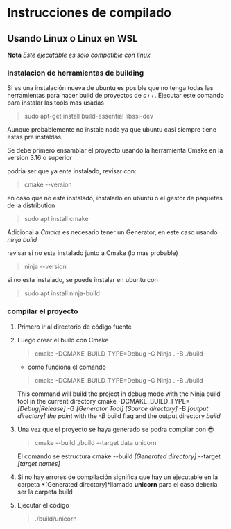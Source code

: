 # Instrucciones de compilado

## Usando Linux o Linux en WSL

__Nota__ _Este ejecutable es solo compatible con linux_

### Instalacion de herramientas de building

Si es una instalación nueva de ubuntu es posible que no tenga todas las herramientas para
hacer build de proyectos de *c++*. Ejecutar este comando para instalar las tools mas usadas
>sudo apt-get install build-essential libssl-dev

Aunque probablemente no instale nada ya que ubuntu casi siempre tiene estas pre instaldas.

Se debe primero ensamblar el proyecto usando la herramienta Cmake en la version 3.16 o superior

podria ser que ya ente instalado, revisar con:
>cmake --version

en caso que no este instalado, instalarlo en ubuntu o el gestor de paquetes de la distribution
>sudo apt install cmake

Adicional a *Cmake* es necesario tener un Generator, en este caso usando _ninja build_

revisar si no esta instalado junto a Cmake (lo mas probable)
>ninja --version

si no esta instalado, se puede instalar en ubuntu con
>sudo apt install ninja-build

### compilar el proyecto

1) Primero ir al directorio de código fuente

2) Luego crear el build con Cmake
   >   cmake -DCMAKE_BUILD_TYPE=Debug -G Ninja . -B ./build

    - como funciona el comando
   >   cmake -DCMAKE_BUILD_TYPE=Debug -G Ninja . -B ./build

   This command will build the project in debug mode with the Ninja build tool in the current directory
   cmake -DCMAKE_BUILD_TYPE=*[Debug|Release]* -G *[Generator Tool]* *[Source directory]* -B *[output directory]*
   *the point* with the *-B* build flag and the output directory *build*


3) Una vez que el proyecto se haya generado se podra compilar con 😎

   >cmake --build ./build --target data unicorn

   El comando se estructura
   cmake --build *[Generated directory]* --target *[target names]*


4) Si no hay errores de compilación significa que hay un ejecutable en la carpeta *[Generated directory]*llamado __unicorn__
   para el caso debería ser la carpeta build

5) Ejecutar el código
   >./build/unicorn
